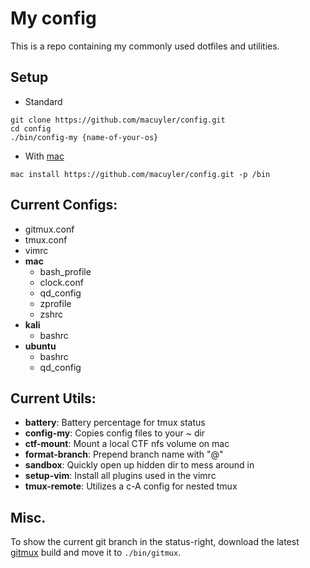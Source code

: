# My config
This is a repo containing my commonly used dotfiles and utilities.

## Setup
 - Standard
```
git clone https://github.com/macuyler/config.git
cd config
./bin/config-my {name-of-your-os}
```
 - With [mac](https://github.com/macuyler/mac)
```
mac install https://github.com/macuyler/config.git -p /bin
```

## Current Configs:
 - gitmux.conf
 - tmux.conf
 - vimrc
 - **mac**
   - bash_profile
   - clock.conf
   - qd_config
   - zprofile
   - zshrc
 - **kali**
   - bashrc
 - **ubuntu**
   - bashrc
   - qd_config
   
## Current Utils:
 - **battery**: Battery percentage for tmux status
 - **config-my**: Copies config files to your ~ dir
 - **ctf-mount**: Mount a local CTF nfs volume on mac
 - **format-branch**: Prepend branch name with "@"
 - **sandbox**: Quickly open up hidden dir to mess around in
 - **setup-vim**: Install all plugins used in the vimrc
 - **tmux-remote**: Utilizes a c-A config for nested tmux

## Misc.
To show the current git branch in the status-right, download the latest [gitmux](https://github.com/arl/gitmux/releases) build and move it to `./bin/gitmux`.


